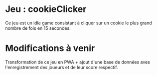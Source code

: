 # Jeu : cookieClicker
Ce jeu est un idle game consistant à cliquer sur un cookie le plus grand nombre de fois en 15 secondes.

# Modifications à venir
Transformation de ce jeu en PWA + ajout d'une base de données aves l'enregistrement des joueurs et de leur score respectif.
